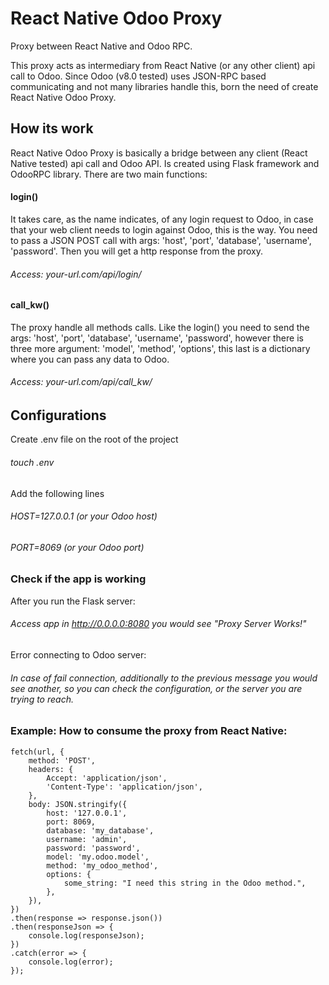 # React Native Odoo Proxy
Proxy between React Native and Odoo RPC.

This proxy acts as intermediary from React Native (or any other client) api call to Odoo. 
Since Odoo (v8.0 tested) uses JSON-RPC based communicating and not many libraries handle this, 
born the need of create React Native Odoo Proxy. 

## How its work

React Native Odoo Proxy is basically a bridge between any client (React Native tested) api call and Odoo API. 
Is created using Flask framework and OdooRPC library. There are two main functions:

#### login()

It takes care, as the name indicates, of any login request to Odoo, in case that your web client needs to login against 
Odoo, this is the way. You need to pass a JSON POST call with args: 'host', 'port', 'database', 'username', 'password'. 
Then you will get a http response from the proxy.

###### Access: your-url.com/api/login/

#### call_kw()

The proxy handle all methods calls. Like the login() you need to send the args: 'host', 'port', 'database', 'username', 'password',
however there is three more argument: 'model', 'method', 'options', this last is a dictionary where you can pass any data
to Odoo.

###### Access: your-url.com/api/call_kw/

## Configurations

Create .env file on the root of the project

###### touch .env

Add the following lines

###### HOST=127.0.0.1 (or your Odoo host)
###### PORT=8069 (or your Odoo port)

### Check if the app is working

After you run the Flask server:
###### Access app in http://0.0.0.0:8080 you would see "Proxy Server Works!"
Error connecting to Odoo server:
###### In case of fail connection, additionally to the previous message you would see another, so you can check the configuration, or the server you are trying to reach.  

### Example: How to consume the proxy from React Native:

```
fetch(url, {
    method: 'POST',
    headers: {
        Accept: 'application/json',
        'Content-Type': 'application/json',
    },
    body: JSON.stringify({
        host: '127.0.0.1',
        port: 8069,
        database: 'my_database',
        username: 'admin',
        password: 'password',
        model: 'my.odoo.model',
        method: 'my_odoo_method',
        options: {
            some_string: "I need this string in the Odoo method.",
        },
    }),
})
.then(response => response.json())
.then(responseJson => {
    console.log(responseJson);
})
.catch(error => {
    console.log(error);
});
```
